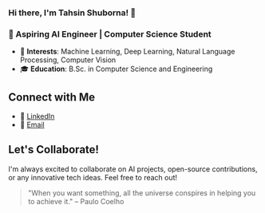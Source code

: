 
### Hi there, I'm Tahsin Shuborna! 👋

### 🌟 Aspiring AI Engineer | Computer Science Student


- 🧠 **Interests**: Machine Learning, Deep Learning, Natural Language Processing, Computer Vision
- 🎓 **Education**: B.Sc. in Computer Science and Engineering

## Connect with Me


- 💼 [LinkedIn](https://linkedin.com/in/tahs)
- 📧 [Email](https://shujaanat06@gmail.com)


## Let's Collaborate!

I'm always excited to collaborate on AI projects, open-source contributions, or any innovative tech ideas. Feel free to reach out!


> "When you want something, all the universe conspires in helping you to achieve it." – Paulo Coelho


<!---
Tahscene/Tahscene is a ✨ special ✨ repository because its `README.md` (this file) appears on your GitHub profile.
You can click the Preview link to take a look at your changes.
--->
